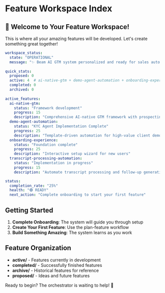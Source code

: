 # Feature Workspace Index

## 🎯 Welcome to Your Feature Workspace!

This is where all your amazing features will be developed. Let's create something great together!

```yaml
workspace_status:
  state: "OPERATIONAL"
  message: "✨ Beam AI GTM system personalized and ready for sales automation features!"
  
quick_stats:
  proposed: 0
  active: 4  # ai-native-gtm + demo-agent-automation + onboarding-experience + transcript-processing-automation
  completed: 0
  archived: 0
  
active_features:
  ai-native-gtm:
    status: "Framework development"
    progress: 15
    description: "Comprehensive AI-native GTM framework with prospecting, lead generation, discovery, and pipeline management"
  demo-agent-automation:
    status: "KYC Agent Implementation Complete"
    progress: 25
    description: "Template-driven automation for high-value client demo agent creation"
  onboarding-experience:
    status: "Foundation complete"
    progress: 25
    description: "Interactive setup wizard for new users"
  transcript-processing-automation:
    status: "Implementation in progress"
    progress: 15
    description: "Automate transcript processing and follow-up generation for sales"

status:
  completion_rate: "25%"
  health: "🟢 READY"
  next_action: "Complete onboarding to start your first feature"
```

## Getting Started

1. **Complete Onboarding**: The system will guide you through setup
2. **Create Your First Feature**: Use the plan-feature workflow
3. **Build Something Amazing**: The system learns as you work

## Feature Organization

- **active/** - Features currently in development
- **completed/** - Successfully finished features  
- **archive/** - Historical features for reference
- **proposed/** - Ideas and future features

Ready to begin? The orchestrator is waiting to help! 🚀